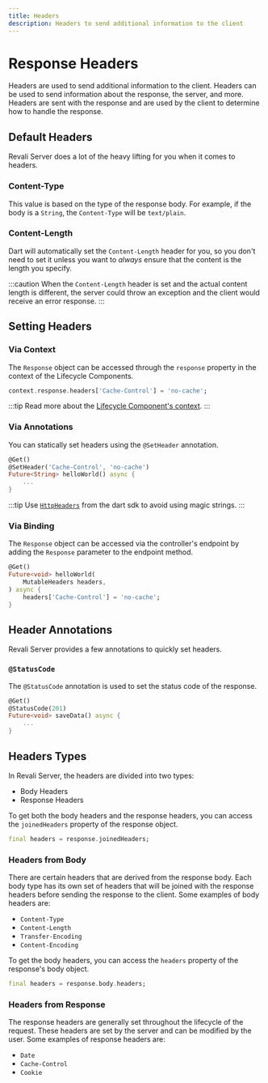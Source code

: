 ```yaml
---
title: Headers
description: Headers to send additional information to the client
---
```


# Response Headers

Headers are used to send additional information to the client. Headers can be used to send information about the response, the server, and more. Headers are sent with the response and are used by the client to determine how to handle the response.

## Default Headers

Revali Server does a lot of the heavy lifting for you when it comes to headers.

### Content-Type

This value is based on the type of the response body. For example, if the body is a `String`, the `Content-Type` will be `text/plain`.

### Content-Length

Dart will automatically set the `Content-Length` header for you, so you don't need to set it unless you want to _always_ ensure that the content is the length you specify.

:::caution
When the `Content-Length` header is set and the actual content length is different, the server could throw an exception and the client would receive an error response.
:::

## Setting Headers

### Via Context

The `Response` object can be accessed through the `response` property in the context of the Lifecycle Components.

```dart
context.response.headers['Cache-Control'] = 'no-cache';
```

:::tip
Read more about the [Lifecycle Component's context][lifecycle-context].
:::

### Via Annotations

You can statically set headers using the `@SetHeader` annotation.

```dart
@Get()
@SetHeader('Cache-Control', 'no-cache')
Future<String> helloWorld() async {
    ...
}
```

:::tip
Use [`HttpHeaders`][http-headers] from the dart sdk to avoid using magic strings.
:::

### Via Binding

The `Response` object can be accessed via the controller's endpoint by adding the `Response` parameter to the endpoint method.

```dart
@Get()
Future<void> helloWorld(
    MutableHeaders headers,
) async {
    headers['Cache-Control'] = 'no-cache';
}
```

## Header Annotations

Revali Server provides a few annotations to quickly set headers.

### `@StatusCode`

The `@StatusCode` annotation is used to set the status code of the response.

```dart
@Get()
@StatusCode(201)
Future<void> saveData() async {
    ...
}
```

## Headers Types

In Revali Server, the headers are divided into two types:

- Body Headers
- Response Headers

To get both the body headers and the response headers, you can access the `joinedHeaders` property of the response object.

```dart
final headers = response.joinedHeaders;
```

### Headers from Body

There are certain headers that are derived from the response body. Each body type has its own set of headers that will be joined with the response headers before sending the response to the client. Some examples of body headers are:

- `Content-Type`
- `Content-Length`
- `Transfer-Encoding`
- `Content-Encoding`

To get the body headers, you can access the `headers` property of the response's body object.

```dart
final headers = response.body.headers;
```

### Headers from Response

The response headers are generally set throughout the lifecycle of the request. These headers are set by the server and can be modified by the user. Some examples of response headers are:

- `Date`
- `Cache-Control`
- `Cookie`

[lifecycle-context]: ../context/overview.md
[http-headers]: https://api.dart.dev/dart-io/HttpHeaders-class.html
